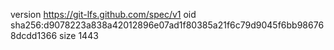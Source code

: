 version https://git-lfs.github.com/spec/v1
oid sha256:d9078223a838a42012896e07ad1f80385a21f6c79d9045f6bb986768dcdd1366
size 1443
